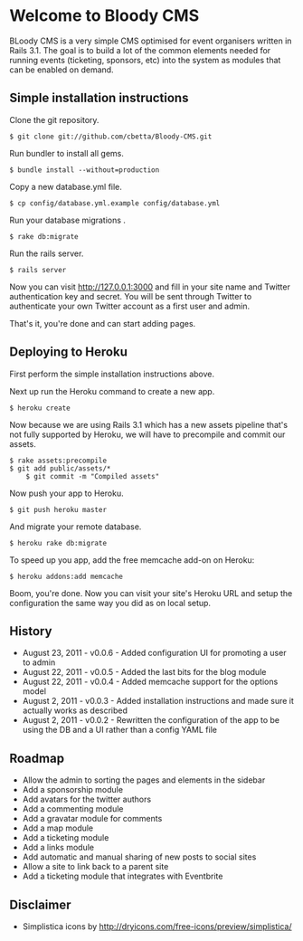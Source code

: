 Welcome to Bloody CMS
=====================

BLoody CMS is a very simple CMS optimised for event organisers written in Rails 3.1. The goal is to build a lot of the common elements needed for running events (ticketing, sponsors, etc) into the system as modules that can be enabled on demand.

Simple installation instructions
--------------------------------

Clone the git repository.

    $ git clone git://github.com/cbetta/Bloody-CMS.git
    
Run bundler to install all gems.

    $ bundle install --without=production

Copy a new database.yml file.

    $ cp config/database.yml.example config/database.yml

Run your database migrations .

    $ rake db:migrate

Run the rails server.

    $ rails server

Now you can visit http://127.0.0.1:3000 and fill in your site name and Twitter authentication key and secret. You will be sent through Twitter to authenticate your own Twitter account as a first user and admin.

That's it, you're done and can start adding pages.

Deploying to Heroku
-------------------

First perform the simple installation instructions above. 

Next up run the Heroku command to create a new app.

    $ heroku create 

Now because we are using Rails 3.1 which has a new assets pipeline that's not fully supported by Heroku, we will have to precompile and commit our assets.

    $ rake assets:precompile
    $ git add public/assets/*
		$ git commit -m "Compiled assets"

Now push your app to Heroku.

    $ git push heroku master

And migrate your remote database.

    $ heroku rake db:migrate

To speed up you app, add the free memcache add-on on Heroku:

    $ heroku addons:add memcache 

Boom, you're done. Now you can visit your site's Heroku URL and setup the configuration the same way you did as on local setup.

History 
-------

* August 23, 2011 - v0.0.6 - Added configuration UI for promoting a user to admin
* August 22, 2011 - v0.0.5 - Added the last bits for the blog module
* August 22, 2011 - v0.0.4 - Added memcache support for the options model
* August 2, 2011 - v0.0.3 - Added installation instructions and made sure it actually works as described
* August 2, 2011 - v0.0.2 - Rewritten the configuration of the app to be using the DB and a UI rather than a config YAML file


Roadmap
-------

* Allow the admin to sorting the pages and elements in the sidebar
* Add a sponsorship module
* Add avatars for the twitter authors
* Add a commenting module
* Add a gravatar module for comments
* Add a map module
* Add a ticketing module
* Add a links module
* Add automatic and manual sharing of new posts to social sites 
* Allow a site to link back to a parent site
* Add a ticketing module that integrates with Eventbrite

Disclaimer
----------

* Simplistica icons by http://dryicons.com/free-icons/preview/simplistica/



